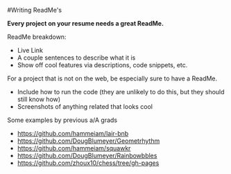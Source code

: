 #Writing ReadMe's

**Every project on your resume needs a great ReadMe.**

ReadMe breakdown:
* Live Link
* A couple sentences to describe what it is
* Show off cool features via descriptions, code snippets, etc.  

For a project that is not on the web, be especially sure to have a ReadMe.  
* Include how to run the code (they are unlikely to do this, but they should still know how)
* Screenshots of anything related that looks cool 

Some examples by previous a/A grads
* https://github.com/hammeiam/lair-bnb
* https://github.com/DougBlumeyer/Geometrhythm
* https://github.com/hammeiam/squawkr
* https://github.com/DougBlumeyer/Rainbowbbles
* https://github.com/zhoux10/chess/tree/gh-pages
